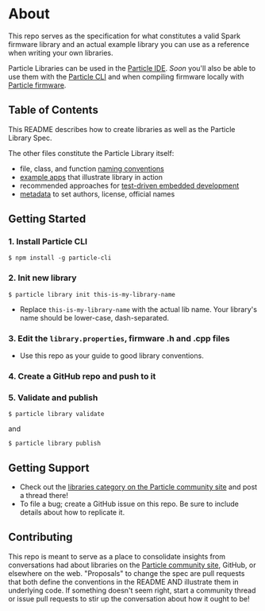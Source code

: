 About
===

This repo serves as the specification for what constitutes a valid Spark firmware library and an actual example library you can use as a reference when writing your own libraries.

Particle Libraries can be used in the [Particle IDE](https://build.particle.io/build).
_Soon_ you'll also be able to use them with the [Particle CLI](https://github.com/spark/particle-cli) and when compiling firmware locally with [Particle firmware](https://github.com/spark/firmware).

## Table of Contents

This README describes how to create libraries as well as the Particle Library Spec.

The other files constitute the Particle Library itself:

  - file, class, and function [naming conventions](doc/firmware-code-conventions.md)
  - [example apps](examples) that illustrate library in action
  - recommended approaches for [test-driven embedded development](test/RUNNING_TESTS.md)
  - [metadata](library.properties) to set authors, license, official names

## Getting Started

### 1. Install Particle CLI

```
$ npm install -g particle-cli
```

### 2. Init new library

```
$ particle library init this-is-my-library-name
```

- Replace `this-is-my-library-name` with the actual lib name. Your library's name should be lower-case, dash-separated.

### 3. Edit the `library.properties`, firmware .h and .cpp files

- Use this repo as your guide to good library conventions.

### 4. Create a GitHub repo and push to it

### 5. Validate and publish

```
$ particle library validate
```

and

```
$ particle library publish
```

## Getting Support

- Check out the [libraries category on the Particle community site](https://community.particle.io/category/libraries) and post a thread there!
- To file a bug; create a GitHub issue on this repo. Be sure to include details about how to replicate it.

## Contributing

This repo is meant to serve as a place to consolidate insights from conversations had about libraries on the [Particle community site](https://community.particle.io), GitHub, or elsewhere on the web. "Proposals" to change the spec are pull requests that both define the conventions in the README AND illustrate them in underlying code. If something doesn't seem right, start a community thread or issue pull requests to stir up the conversation about how it ought to be!
